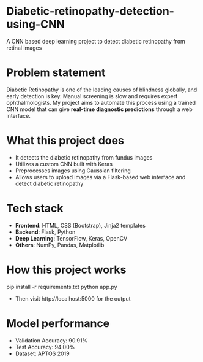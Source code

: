 # Diabetic-retinopathy-detection-using-CNN
  A CNN based deep learning project to detect diabetic retinopathy from retinal images

# Problem statement 
  Diabetic Retinopathy is one of the leading causes of blindness globally, and early detection is key. Manual screening is slow and     requires expert ophthalmologists. My project aims to automate this process using a trained CNN model that can give **real-time diagnostic predictions** through a web interface.

# What this project does
- It detects the diabetic retinopathy from fundus images
- Utilizes a custom CNN built with Keras
- Preprocesses images using Gaussian filtering
- Allows users to upload images via a Flask-based web interface and detect diabetic retinopathy
  
# Tech stack
- **Frontend**: HTML, CSS (Bootstrap), Jinja2 templates
- **Backend**: Flask, Python
- **Deep Learning**: TensorFlow, Keras, OpenCV
- **Others**: NumPy, Pandas, Matplotlib

# How this project works
  pip install -r requirements.txt
  python app.py

- Then visit http://localhost:5000 for the output

# Model performance
- Validation Accuracy: 90.91%
- Test Accuracy: 94.00%
- Dataset: APTOS 2019


